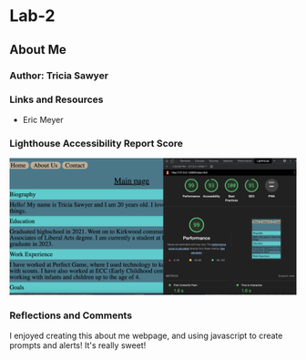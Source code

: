 # Lab-2

## About Me

### Author: Tricia Sawyer

### Links and Resources

* Eric Meyer

### Lighthouse Accessibility Report Score

![Light House Accessibility](images/Lighthouse.png)

### Reflections and Comments

I enjoyed creating this about me webpage, and using javascript to create
prompts and alerts! It's really sweet!
